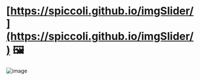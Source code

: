 # [https://spiccoli.github.io/imgSlider/](https://spiccoli.github.io/imgSlider/) 🖼️
![image](https://github.com/user-attachments/assets/dff3fe2e-f905-4bc7-944b-55e6b91849c1)
